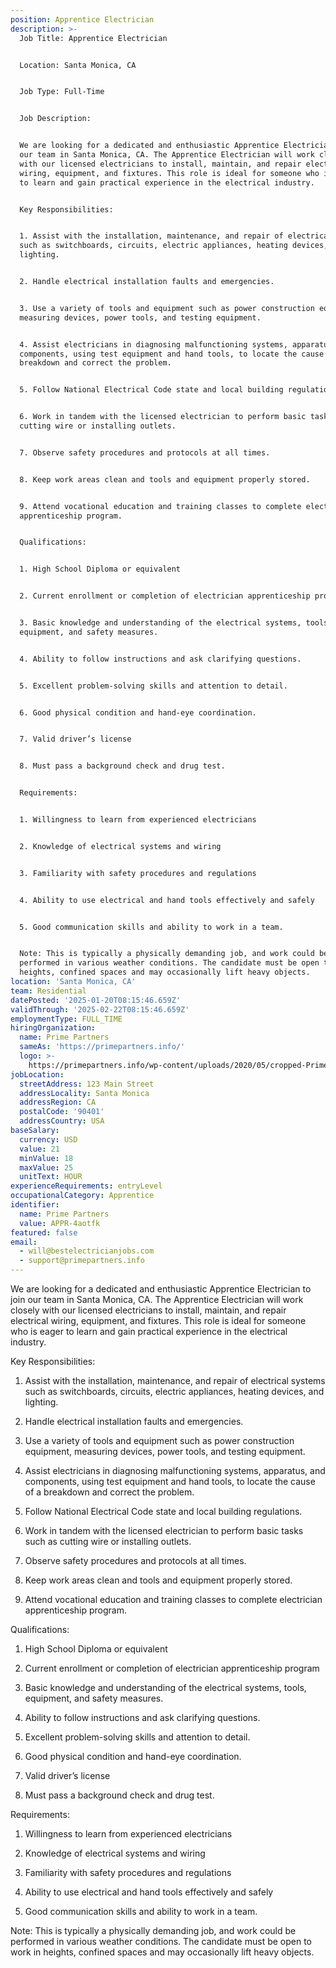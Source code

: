 ```yaml
---
position: Apprentice Electrician
description: >-
  Job Title: Apprentice Electrician


  Location: Santa Monica, CA


  Job Type: Full-Time


  Job Description:


  We are looking for a dedicated and enthusiastic Apprentice Electrician to join
  our team in Santa Monica, CA. The Apprentice Electrician will work closely
  with our licensed electricians to install, maintain, and repair electrical
  wiring, equipment, and fixtures. This role is ideal for someone who is eager
  to learn and gain practical experience in the electrical industry. 


  Key Responsibilities:


  1. Assist with the installation, maintenance, and repair of electrical systems
  such as switchboards, circuits, electric appliances, heating devices, and
  lighting.


  2. Handle electrical installation faults and emergencies.


  3. Use a variety of tools and equipment such as power construction equipment,
  measuring devices, power tools, and testing equipment.


  4. Assist electricians in diagnosing malfunctioning systems, apparatus, and
  components, using test equipment and hand tools, to locate the cause of a
  breakdown and correct the problem.


  5. Follow National Electrical Code state and local building regulations.


  6. Work in tandem with the licensed electrician to perform basic tasks such as
  cutting wire or installing outlets.


  7. Observe safety procedures and protocols at all times.


  8. Keep work areas clean and tools and equipment properly stored.


  9. Attend vocational education and training classes to complete electrician
  apprenticeship program.


  Qualifications:


  1. High School Diploma or equivalent


  2. Current enrollment or completion of electrician apprenticeship program


  3. Basic knowledge and understanding of the electrical systems, tools,
  equipment, and safety measures.


  4. Ability to follow instructions and ask clarifying questions.


  5. Excellent problem-solving skills and attention to detail.


  6. Good physical condition and hand-eye coordination.


  7. Valid driver’s license 


  8. Must pass a background check and drug test.


  Requirements:


  1. Willingness to learn from experienced electricians


  2. Knowledge of electrical systems and wiring


  3. Familiarity with safety procedures and regulations


  4. Ability to use electrical and hand tools effectively and safely


  5. Good communication skills and ability to work in a team.


  Note: This is typically a physically demanding job, and work could be
  performed in various weather conditions. The candidate must be open to work in
  heights, confined spaces and may occasionally lift heavy objects.
location: 'Santa Monica, CA'
team: Residential
datePosted: '2025-01-20T08:15:46.659Z'
validThrough: '2025-02-22T08:15:46.659Z'
employmentType: FULL_TIME
hiringOrganization:
  name: Prime Partners
  sameAs: 'https://primepartners.info/'
  logo: >-
    https://primepartners.info/wp-content/uploads/2020/05/cropped-Prime-Partners-Logo-NO-BG-1-1.png
jobLocation:
  streetAddress: 123 Main Street
  addressLocality: Santa Monica
  addressRegion: CA
  postalCode: '90401'
  addressCountry: USA
baseSalary:
  currency: USD
  value: 21
  minValue: 18
  maxValue: 25
  unitText: HOUR
experienceRequirements: entryLevel
occupationalCategory: Apprentice
identifier:
  name: Prime Partners
  value: APPR-4aotfk
featured: false
email:
  - will@bestelectricianjobs.com
  - support@primepartners.info
---
```


  We are looking for a dedicated and enthusiastic Apprentice Electrician to join
  our team in Santa Monica, CA. The Apprentice Electrician will work closely
  with our licensed electricians to install, maintain, and repair electrical
  wiring, equipment, and fixtures. This role is ideal for someone who is eager
  to learn and gain practical experience in the electrical industry. 


  Key Responsibilities:


  1. Assist with the installation, maintenance, and repair of electrical systems
  such as switchboards, circuits, electric appliances, heating devices, and
  lighting.


  2. Handle electrical installation faults and emergencies.


  3. Use a variety of tools and equipment such as power construction equipment,
  measuring devices, power tools, and testing equipment.


  4. Assist electricians in diagnosing malfunctioning systems, apparatus, and
  components, using test equipment and hand tools, to locate the cause of a
  breakdown and correct the problem.


  5. Follow National Electrical Code state and local building regulations.


  6. Work in tandem with the licensed electrician to perform basic tasks such as
  cutting wire or installing outlets.


  7. Observe safety procedures and protocols at all times.


  8. Keep work areas clean and tools and equipment properly stored.


  9. Attend vocational education and training classes to complete electrician
  apprenticeship program.


  Qualifications:


  1. High School Diploma or equivalent


  2. Current enrollment or completion of electrician apprenticeship program


  3. Basic knowledge and understanding of the electrical systems, tools,
  equipment, and safety measures.


  4. Ability to follow instructions and ask clarifying questions.


  5. Excellent problem-solving skills and attention to detail.


  6. Good physical condition and hand-eye coordination.


  7. Valid driver’s license 


  8. Must pass a background check and drug test.


  Requirements:


  1. Willingness to learn from experienced electricians


  2. Knowledge of electrical systems and wiring


  3. Familiarity with safety procedures and regulations


  4. Ability to use electrical and hand tools effectively and safely


  5. Good communication skills and ability to work in a team.


  Note: This is typically a physically demanding job, and work could be
  performed in various weather conditions. The candidate must be open to work in
  heights, confined spaces and may occasionally lift heavy objects.

